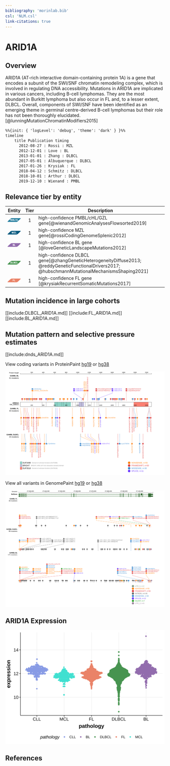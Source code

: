 ```yaml
---
bibliography: 'morinlab.bib'
csl: 'NLM.csl'
link-citations: true
---
```


# ARID1A

## Overview

ARID1A (AT-rich interactive domain-containing protein 1A) is a gene that encodes a subunit of the SWI/SNF chromatin remodeling complex, which is involved in regulating DNA accessibility. Mutations in ARID1A are implicated in various cancers, including B-cell lymphomas. They are the most abundant in Burkitt lymphoma but also occur in FL and, to a lesser extent, DLBCL. 
Overall, components of SWI/SNF have been identified as an emerging theme in germinal centre-derived B-cell lymphomas but their role has not been thoroughly elucidated.[@lunningMutationChromatinModifiers2015]

```mermaid
%%{init: { 'logLevel': 'debug', 'theme': 'dark' } }%%
timeline
    title Publication timing
      2012-08-27 : Rossi : MZL
      2012-12-01 : Love : BL
      2013-01-01 : Zhang : DLBCL
      2017-05-01 : Albuquerque : DLBCL
      2017-01-26 : Krysiak : FL
      2018-04-12 : Schmitz : DLBCL
      2018-10-01 : Arthur : DLBCL
      2019-12-10 : Wienand : PMBL
```

## Relevance tier by entity
|Entity|Tier|Description               |
|:------:|:----:|--------------------------|
|![PMBL](images/icons/PMBL_tier1.png)|1|high-confidence PMBL/cHL/GZL gene[@wienandGenomicAnalysesFlowsorted2019]|
|![MZL](images/icons/MZL_tier1.png)|1|high-confidence MZL gene[@rossiCodingGenomeSplenic2012]|
|![BL](images/icons/BL_tier1.png)    |1   |high-confidence BL gene   [@loveGeneticLandscapeMutations2012]|
|![DLBCL](images/icons/DLBCL_tier1.png) |1   |high-confidence DLBCL gene[@zhangGeneticHeterogeneityDiffuse2013; @reddyGeneticFunctionalDrivers2017; @hubschmannMutationalMechanismsShaping2021]|
|![FL](images/icons/FL_tier1.png)    |1   |high-confidence FL gene   [@krysiakRecurrentSomaticMutations2017]|

## Mutation incidence in large cohorts

[[include:DLBCL_ARID1A.md]]
[[include:FL_ARID1A.md]]
[[include:BL_ARID1A.md]]


## Mutation pattern and selective pressure estimates

[[include:dnds_ARID1A.md]]

View coding variants in ProteinPaint [hg19](https://morinlab.github.io/LLMPP/GAMBL/ARID1A_protein.html)  or [hg38](https://morinlab.github.io/LLMPP/GAMBL/ARID1A_protein_hg38.html)

![](images/proteinpaint/ARID1A_NM_006015.svg)

View all variants in GenomePaint [hg19](https://morinlab.github.io/LLMPP/GAMBL/ARID1A.html)  or [hg38](https://morinlab.github.io/LLMPP/GAMBL/ARID1A_hg38.html)

![](images/proteinpaint/ARID1A.svg)

## ARID1A Expression
![](images/gene_expression/ARID1A_by_pathology.svg)
<!-- ORIGIN: loveGeneticLandscapeMutations2012 -->
<!-- MZL: rossiCodingGenomeSplenic2012c -->
<!-- DLBCL: zhangGeneticHeterogeneityDiffuse2013 -->
<!-- BL: loveGeneticLandscapeMutations2012 -->
<!-- FL: krysiakRecurrentSomaticMutations2017b -->
<!-- BL: loveGeneticLandscapeMutations2012 -->

## References

<!-- PMBL: wienandGenomicAnalysesFlowsorted2019b -->
